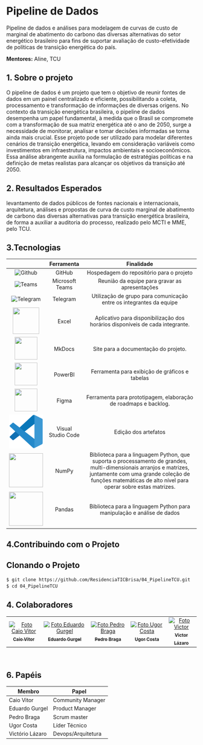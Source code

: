 # Pipeline de Dados
Pipeline de dados e análises para modelagem de curvas de custo de marginal de abatimento do carbono das diversas alternativas do setor energético brasileiro para fins de suportar avaliação de custo-efetividade de políticas de transição energética do país.

**Mentores:** Aline, TCU


## 1. Sobre o projeto
O pipeline de dados é um projeto que tem o objetivo de reunir fontes de dados em um painel centralizado e eficiente, possibilitando a coleta, processamento e transformação de informações de diversas origens.
No contexto da transição energética brasileira, o pipeline de dados desempenha um papel fundamental, à medida que o Brasil se compromete com a transformação de sua matriz energética até o ano de 2050, surge a necessidade de monitorar, analisar e tomar decisões informadas se torna ainda mais crucial.
Esse projeto pode ser utilizado para modelar diferentes cenários de transição energética, levando em consideração variáveis como investimentos em infraestrutura, impactos ambientais e socioeconômicos. Essa análise abrangente auxilia na formulação de estratégias políticas e na definição de metas realistas para alcançar os objetivos da transição até 2050.


## 2. Resultados Esperados

levantamento de dados públicos de fontes nacionais e internacionais, arquitetura, análises e propostas de curva de custo marginal de abatimento de carbono das diversas alternativas para transição energética brasileira, de forma a auxiliar a auditoria do processo, realizado pelo MCTI e MME, pelo TCU.

## 3.Tecnologias

| | Ferramenta | Finalidade |
| :------: | :----------: | :---------------------------------------------------: |
| <img src="https://user-images.githubusercontent.com/49570180/152992872-979c7996-a495-410e-bdc9-71509b246191.png" width="250" title="Github">| GitHub | Hospedagem do repositório para o projeto |
| <img src="https://user-images.githubusercontent.com/49570180/152992930-c5d81a68-9079-4aa7-8ae0-5d396bb4f7b3.png" width="250" title="Teams">| Microsoft Teams | Reunião da equipe para gravar as apresentações |
| <img src="https://user-images.githubusercontent.com/49933115/139837223-bf23d3a9-4638-4e17-994a-ac8678d5f517.png" width="100" title="Telegram">| Telegram | Utilização de grupo para comunicação entre os integrantes da equipe |
|<img src="https://user-images.githubusercontent.com/71900095/189494621-28704ee5-61c6-45b5-87b1-bb5ffa2d7301.png" height= 70 width=70> | Excel| Aplicativo para disponibilização dos horários disponíveis de cada integrante. |
|<img src="https://user-images.githubusercontent.com/54439337/178488789-69ddaafc-2d25-4d76-b780-3a90bda82ee6.png" height= 60 width=60> | MkDocs| Site para a documentação do projeto. |
|<img src="https://github.com/ResidenciaTICBrisa/04_PipelineTCU/assets/98167728/83dba75c-712f-4348-aff3-bf3142b5a895" height= 60 width=60> | PowerBI | Ferramenta para exibição de gráficos e tabelas |
|<img src="https://assets.asana.biz/transform/ba9b63a3-f255-4088-b5fe-14ab4628f50b/logo-app-figma" height= 60 width=60> | Figma | Ferramenta para prototipagem, elaboração de roadmaps e backlog. |
|<img src="https://raw.githubusercontent.com/Interacao-Humano-Computador/2022.1-Millenium-Papelaria/15adf26be163cb9b95a5d6cbaee79fc034a506ab/docs/images/ferramentas/vscode.svg" height= 90 width=90> | Visual Studio Code | Edição dos artefatos |
|<img src="https://github.com/ResidenciaTICBrisa/04_PipelineTCU/assets/98167728/6106306c-ba04-4fc2-a5d6-9321911d0293" height= 90 width=90> | NumPy | Biblioteca para a linguagem Python, que suporta o processamento de grandes, multi-dimensionais arranjos e matrizes, juntamente com uma grande coleção de funções matemáticas de alto nível para operar sobre estas matrizes. |
|<img src="https://github.com/ResidenciaTICBrisa/04_PipelineTCU/assets/98167728/8578b855-13b8-4302-9aef-964b98dfaad4" height= 90 width=90> | Pandas | Biblioteca para a linguagem Python para manipulação e análise de dados |


## 4.Contribuindo com o Projeto

## Clonando o Projeto

```bash
$ git clone https://github.com/ResidenciaTICBrisa/04_PipelineTCU.git
$ cd 04_PipelineTCU
```

## 4. Colaboradores

<table>
  <tr>
    <td align="center">
      <a href="#">
        <img src="https://avatars.githubusercontent.com/u/83408899?v=4" width="100px;" alt="Foto Caio Vitor"/><br>
        <sub>
          <b>Caio Vitor</b>
        </sub>
      </a>
    </td>
    <td align="center">
      <a href="#">
        <img src="https://avatars.githubusercontent.com/u/51385738?v=4" width="100px;" alt="Foto Eduardo Gurgel"/><br>
        <sub>
          <b>Eduardo Gurgel</b>
        </sub>
      </a>
    </td>
    <td align="center">
      <a href="#">
        <img src="https://avatars.githubusercontent.com/u/98167728?v=4" width="100px;" alt="Foto Pedro Braga"/><br>
        <sub>
          <b>Pedro Braga</b>
        </sub>
      </a>
    </td>
    <td align="center">
      <a href="#">
        <img src="https://avatars.githubusercontent.com/u/52638444?v=4" width="100px;" alt="Foto Ugor Costa"/><br>
        <sub>
          <b>Ugor Costa</b>
        </sub>
      </a>
    </td>
    <td align="center">
      <a href="#">
        <img src="https://avatars.githubusercontent.com/u/55855365?v=4" width="100px;" alt="Foto Victor"/><br>
        <sub>
          <b>Victor Lázaro</b>
        </sub>
      </a>
    </td>
</table>

<br/> 

## 6. Papéis
| Membro | Papel |
|--- |--- |
| Caio Vitor | Community Manager |
| Eduardo Gurgel | Product Manager |
| Pedro Braga | Scrum master |
| Ugor Costa | Líder Técnico |
| Victório Lázaro | Devops/Arquitetura |  
